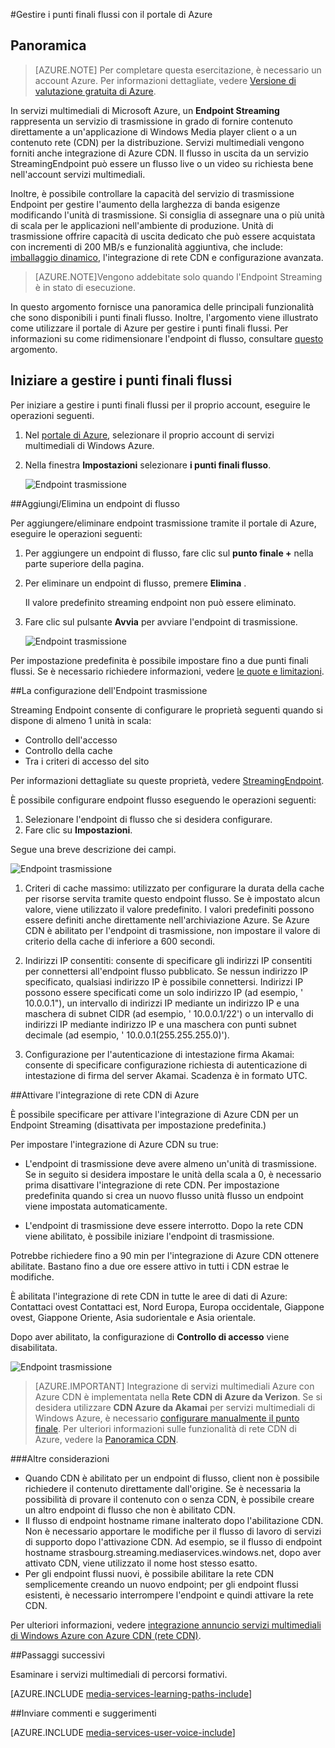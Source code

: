 <properties 
    pageTitle="Gestire i punti finali flussi con il portale di Azure | Microsoft Azure" 
    description="In questo argomento viene illustrato come gestire i punti finali flussi con il portale di Azure." 
    services="media-services" 
    documentationCenter="" 
    authors="Juliako" 
    writer="juliako" 
    manager="erikre" 
    editor=""/>

<tags 
    ms.service="media-services" 
    ms.workload="media" 
    ms.tgt_pltfrm="na" 
    ms.devlang="na" 
    ms.topic="article" 
    ms.date="10/24/2016"
    ms.author="juliako"/>


#<a name="manage-streaming-endpoints-with-the-azure-portal"></a>Gestire i punti finali flussi con il portale di Azure

## <a name="overview"></a>Panoramica

> [AZURE.NOTE] Per completare questa esercitazione, è necessario un account Azure. Per informazioni dettagliate, vedere [Versione di valutazione gratuita di Azure](https://azure.microsoft.com/pricing/free-trial/). 

In servizi multimediali di Microsoft Azure, un **Endpoint Streaming** rappresenta un servizio di trasmissione in grado di fornire contenuto direttamente a un'applicazione di Windows Media player client o a un contenuto rete (CDN) per la distribuzione. Servizi multimediali vengono forniti anche integrazione di Azure CDN. Il flusso in uscita da un servizio StreamingEndpoint può essere un flusso live o un video su richiesta bene nell'account servizi multimediali.

Inoltre, è possibile controllare la capacità del servizio di trasmissione Endpoint per gestire l'aumento della larghezza di banda esigenze modificando l'unità di trasmissione. Si consiglia di assegnare una o più unità di scala per le applicazioni nell'ambiente di produzione. Unità di trasmissione offrire capacità di uscita dedicato che può essere acquistata con incrementi di 200 MB/s e funzionalità aggiuntiva, che include: [imballaggio dinamico](media-services-dynamic-packaging-overview.md), l'integrazione di rete CDN e configurazione avanzata.

>[AZURE.NOTE]Vengono addebitate solo quando l'Endpoint Streaming è in stato di esecuzione.

In questo argomento fornisce una panoramica delle principali funzionalità che sono disponibili i punti finali flusso. Inoltre, l'argomento viene illustrato come utilizzare il portale di Azure per gestire i punti finali flussi. Per informazioni su come ridimensionare l'endpoint di flusso, consultare [questo](media-services-portal-scale-streaming-endpoints.md) argomento.

## <a name="start-managing-streaming-endpoints"></a>Iniziare a gestire i punti finali flussi

Per iniziare a gestire i punti finali flussi per il proprio account, eseguire le operazioni seguenti.

1. Nel [portale di Azure](https://portal.azure.com/), selezionare il proprio account di servizi multimediali di Windows Azure.
2. Nella finestra **Impostazioni** selezionare **i punti finali flusso**.

    ![Endpoint trasmissione](./media/media-services-portal-manage-streaming-endpoints/media-services-manage-streaming-endpoints1.png)

##<a name="adddelete-a-streaming-endpoint"></a>Aggiungi/Elimina un endpoint di flusso

Per aggiungere/eliminare endpoint trasmissione tramite il portale di Azure, eseguire le operazioni seguenti:

1. Per aggiungere un endpoint di flusso, fare clic sul **punto finale +** nella parte superiore della pagina. 
2. Per eliminare un endpoint di flusso, premere **Elimina** . 

    Il valore predefinito streaming endpoint non può essere eliminato.
2. Fare clic sul pulsante **Avvia** per avviare l'endpoint di trasmissione.

    ![Endpoint trasmissione](./media/media-services-portal-manage-streaming-endpoints/media-services-manage-streaming-endpoints2.png)

Per impostazione predefinita è possibile impostare fino a due punti finali flussi. Se è necessario richiedere informazioni, vedere [le quote e limitazioni](media-services-quotas-and-limitations.md).
    
##<a id="configure_streaming_endpoints"></a>La configurazione dell'Endpoint trasmissione

Streaming Endpoint consente di configurare le proprietà seguenti quando si dispone di almeno 1 unità in scala: 

- Controllo dell'accesso
- Controllo della cache
- Tra i criteri di accesso del sito

Per informazioni dettagliate su queste proprietà, vedere [StreamingEndpoint](https://msdn.microsoft.com/library/azure/dn783468.aspx).

È possibile configurare endpoint flusso eseguendo le operazioni seguenti:

1. Selezionare l'endpoint di flusso che si desidera configurare.
1. Fare clic su **Impostazioni**.
  
Segue una breve descrizione dei campi.

![Endpoint trasmissione](./media/media-services-portal-manage-streaming-endpoints/media-services-manage-streaming-endpoints4.png)
  
1. Criteri di cache massimo: utilizzato per configurare la durata della cache per risorse servita tramite questo endpoint flusso. Se è impostato alcun valore, viene utilizzato il valore predefinito. I valori predefiniti possono essere definiti anche direttamente nell'archiviazione Azure. Se Azure CDN è abilitato per l'endpoint di trasmissione, non impostare il valore di criterio della cache di inferiore a 600 secondi.  

2. Indirizzi IP consentiti: consente di specificare gli indirizzi IP consentiti per connettersi all'endpoint flusso pubblicato. Se nessun indirizzo IP specificato, qualsiasi indirizzo IP è possibile connettersi. Indirizzi IP possono essere specificati come un solo indirizzo IP (ad esempio, ' 10.0.0.1"), un intervallo di indirizzi IP mediante un indirizzo IP e una maschera di subnet CIDR (ad esempio, ' 10.0.0.1/22') o un intervallo di indirizzi IP mediante indirizzo IP e una maschera con punti subnet decimale (ad esempio, ' 10.0.0.1(255.255.255.0)').

3. Configurazione per l'autenticazione di intestazione firma Akamai: consente di specificare configurazione richiesta di autenticazione di intestazione di firma del server Akamai. Scadenza è in formato UTC.



##<a id="enable_cdn"></a>Attivare l'integrazione di rete CDN di Azure

È possibile specificare per attivare l'integrazione di Azure CDN per un Endpoint Streaming (disattivata per impostazione predefinita.)

Per impostare l'integrazione di Azure CDN su true:

- L'endpoint di trasmissione deve avere almeno un'unità di trasmissione. Se in seguito si desidera impostare le unità della scala a 0, è necessario prima disattivare l'integrazione di rete CDN. Per impostazione predefinita quando si crea un nuovo flusso unità flusso un endpoint viene impostata automaticamente.

- L'endpoint di trasmissione deve essere interrotto. Dopo la rete CDN viene abilitato, è possibile iniziare l'endpoint di trasmissione. 

Potrebbe richiedere fino a 90 min per l'integrazione di Azure CDN ottenere abilitate.  Bastano fino a due ore essere attivo in tutti i CDN estrae le modifiche.

È abilitata l'integrazione di rete CDN in tutte le aree di dati di Azure: Contattaci ovest Contattaci est, Nord Europa, Europa occidentale, Giappone ovest, Giappone Oriente, Asia sudorientale e Asia orientale.

Dopo aver abilitato, la configurazione di **Controllo di accesso** viene disabilitata.

![Endpoint trasmissione](./media/media-services-portal-manage-streaming-endpoints/media-services-manage-streaming-endpoints5.png)

>[AZURE.IMPORTANT] Integrazione di servizi multimediali Azure con Azure CDN è implementata nella **Rete CDN di Azure da Verizon**.  Se si desidera utilizzare **CDN Azure da Akamai** per servizi multimediali di Windows Azure, è necessario [configurare manualmente il punto finale](../cdn/cdn-create-new-endpoint.md).  Per ulteriori informazioni sulle funzionalità di rete CDN di Azure, vedere la [Panoramica CDN](../cdn/cdn-overview.md).

###<a name="additional-considerations"></a>Altre considerazioni

- Quando CDN è abilitato per un endpoint di flusso, client non è possibile richiedere il contenuto direttamente dall'origine. Se è necessaria la possibilità di provare il contenuto con o senza CDN, è possibile creare un altro endpoint di flusso che non è abilitato CDN.
- Il flusso di endpoint hostname rimane inalterato dopo l'abilitazione CDN. Non è necessario apportare le modifiche per il flusso di lavoro di servizi di supporto dopo l'attivazione CDN. Ad esempio, se il flusso di endpoint hostname strasbourg.streaming.mediaservices.windows.net, dopo aver attivato CDN, viene utilizzato il nome host stesso esatto.
- Per gli endpoint flussi nuovi, è possibile abilitare la rete CDN semplicemente creando un nuovo endpoint; per gli endpoint flussi esistenti, è necessario interrompere l'endpoint e quindi attivare la rete CDN.
 

Per ulteriori informazioni, vedere [integrazione annuncio servizi multimediali di Windows Azure con Azure CDN (rete CDN)](http://azure.microsoft.com/blog/2015/03/17/announcing-azure-media-services-integration-with-azure-cdn-content-delivery-network/).


##<a name="next-steps"></a>Passaggi successivi

Esaminare i servizi multimediali di percorsi formativi.

[AZURE.INCLUDE [media-services-learning-paths-include](../../includes/media-services-learning-paths-include.md)]

##<a name="provide-feedback"></a>Inviare commenti e suggerimenti

[AZURE.INCLUDE [media-services-user-voice-include](../../includes/media-services-user-voice-include.md)]
 
